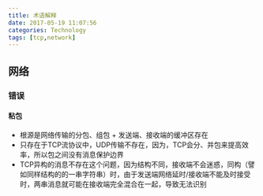 ```yaml
---
title: 术语解释
date: 2017-05-19 11:07:56
categories: Technology
tags: [tcp,network]
---
```


## 网络
### 错误
#### 粘包
- 根源是网络传输的分包、组包 + 发送端、接收端的缓冲区存在
- 只存在于TCP流协议中，UDP传输不存在，因为，TCP会分、并包来提高效率，所以包之间没有消息保护边界
- TCP异构的消息不存在这个问题，因为结构不同，接收端不会迷惑，同构（譬如同样结构的的一串字符串）时，由于发送端网络延时/接收端不能及时接受时，两串消息就可能在接收端完全混合在一起，导致无法识别